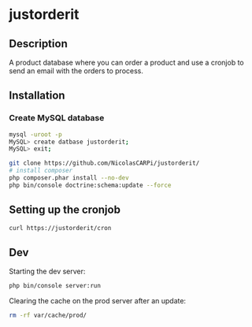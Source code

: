 # justorderit

## Description

A product database where you can order a product and use a cronjob to send an email with the orders to process.

## Installation

### Create MySQL database

~~~bash
mysql -uroot -p
MySQL> create datbase justorderit;
MySQL> exit;
~~~

~~~bash
git clone https://github.com/NicolasCARPi/justorderit/
# install composer
php composer.phar install --no-dev
php bin/console doctrine:schema:update --force
~~~

## Setting up the cronjob

~~~bash
curl https://justorderit/cron
~~~

## Dev

Starting the dev server:

~~~bash
php bin/console server:run
~~~

Clearing the cache on the prod server after an update:

~~~bash
rm -rf var/cache/prod/
~~~

